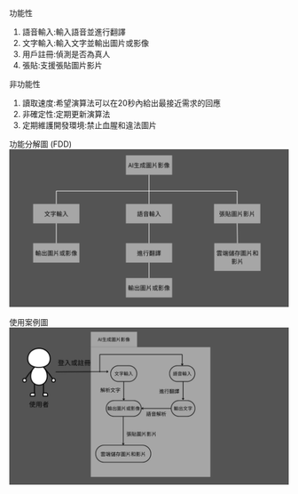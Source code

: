 功能性
1. 語音輸入:輸入語音並進行翻譯
2. 文字輸入:輸入文字並輸出圖片或影像
3. 用戶註冊:偵測是否為真人
4. 張貼:支援張貼圖片影片
 
非功能性
1. 讀取速度:希望演算法可以在20秒內給出最接近需求的回應
2. 非確定性:定期更新演算法
3. 定期維護開發環境:禁止血腥和違法圖片

功能分解圖 (FDD)
![功能分解圖](功能分解圖.jpg)


使用案例圖
![使用案例圖](使用案例圖.jpg)
